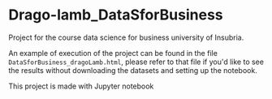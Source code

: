 # Drago-lamb_DataSforBusiness
Project for the course data science for business university of Insubria.

An example of execution of the project can be found in the file `DataSforBusiness_dragoLamb.html`, please refer to that file if you'd like to see the results without downloading the datasets and setting up the notebook.


This project is made with Jupyter notebook

